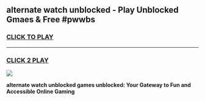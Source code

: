 
## alternate watch unblocked - Play Unblocked Gmaes & Free #pwwbs
<h3>
<a href="https://news.freeplayer.one?title=alternate_watch_unblocked&ref=26F">CLICK TO PLAY</a></h3>
<hr>

<h3>
<a href="https://news.freeplayer.one?title=alternate_watch_unblocked&ref=26F">CLICK 2 PLAY</a>
  
</h3>

<a href="https://news.freeplayer.one?title=alternate_watch_unblocked&ref=26F/"><img src="https://clearcache.store/games.png"></a>


**alternate watch unblocked games unblocked: Your Gateway to Fun and Accessible Online Gaming**
